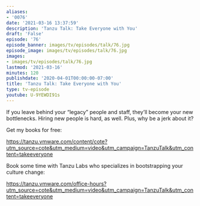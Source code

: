 ```yaml
---
aliases:
- '0076'
date: '2021-03-16 13:37:59'
description: 'Tanzu Talk: Take Everyone with You'
draft: 'False'
episode: '76'
episode_banner: images/tv/episodes/talk/76.jpg
episode_image: images/tv/episodes/talk/76.jpg
images:
- images/tv/episodes/talk/76.jpg
lastmod: '2021-03-16'
minutes: 120
publishdate: '2020-04-01T00:00:00-07:00'
title: 'Tanzu Talk: Take Everyone with You'
type: tv-episode
youtube: U-9YEWDI91s
---
```


If you leave behind your “legacy” people and staff, they’ll become your new bottlenecks. Hiring new people is hard, as well. Plus, why be a jerk about it?

Get my books for free: 

https://tanzu.vmware.com/content/cote?utm_source=cote&utm_medium=video&utm_campaign=TanzuTalk&utm_content=takeeveryone

Book some time with Tanzu Labs who specializes in bootstrapping your culture change:

https://tanzu.vmware.com/office-hours?utm_source=cote&utm_medium=video&utm_campaign=TanzuTalk&utm_content=takeeveryone